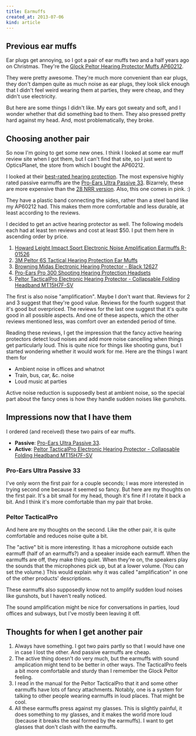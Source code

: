 ```yaml
---
title: Earmuffs
created_at: 2013-07-06
kind: article
---
```


## Previous ear muffs
Ear plugs get annoying, so I got a pair of ear muffs two and a half years ago on
Christmas. <!-- thread:00000000000116c9 -->
They're the [Glock Peltor Hearing Protector Muffs AP60212](http://www.opticsplanet.com/glock-peltor-hearing-protector-muffs.html).

They were pretty awesome. They're much more convenient than ear plugs, they don't
dampen quite as much noise as ear plugs, they look slick enough that I didn't feel
weird wearing them at parties, they were cheap, and they didn't use electricity.

But here are some things I didn't like. My ears got sweaty and soft, and I wonder
whether that did something bad to them. They also pressed pretty hard against my
head. And, most problematically, they broke.

## Choosing another pair
So now I'm going to get some new ones. I think I looked at some ear muff review
site when I got them, but I can't find that site, so I just went to OpticsPlanet,
the store from which I bought the AP60212.

I looked at their [best-rated hearing protection](http://www.opticsplanet.com/hearing-protection-best-rated.html).
The most expensive highly rated passive earmuffs are the
[Pro-Ears Ultra Passive 33](http://www.opticsplanet.com/pro-ears-ultra-passive-33-shooting-hearing-protection-heads-pe-33-u-b-black.html).
Bizarrely, these are more expensive than the
[28 NRR version](https://www.opticsplanet.com/pro-ears-ultra-passive-28-shooting-hearing-protection-heads-pe-28-u-b-black.html).
Also, this one comes in pink. :)

They have a plastic band connecting the sides, rather than a steel band like my
AP60212 had. This makes them more comfortable and less durable, at least according
to the reviews.

I decided to get an active hearing protector as well. The following models each
had at least ten reviews and cost at least $50. I put them here in ascending order
by price.

1. [Howard Leight Impact Sport Electronic Noise Amplification Earmuffs R-01526](http://www.opticsplanet.com/howard-leight-impact-sound-management-electronic-hearing-proctection-earmuffs-r01526.html)
2. [3M Peltor 6S Tactical Hearing Protection Ear Muffs](http://www.opticsplanet.com/peltor-tactical-hearing-protectors.html)
3. [Browning Midas Electronic Hearing Protector - Black 12627](http://www.opticsplanet.com/browning-midas-electronic-hearing-protector-black-12627.html)
4. [Pro-Ears Pro 300 Shooting Hearing Protection Headsets](http://www.opticsplanet.com/pro-ears-predator-plus-shooting-hearing-protection-headsets-p300p-black.html)
5. [Peltor TacticalPro Electronic Hearing Protector - Collapsable Folding Headband MT15H7F-SV](http://www.opticsplanet.com/peltor-protac-electronic-headset-collapsable-folding-headband-mt15h7f-sv.html)

The first is also noise "amplification". Maybe I don't want that.
Reviews for 2 and 3 suggest that they're good value. Reviews for the fourth
suggest that it's good but overpriced. The reviews for the last one suggest that
it's quite good in all possible aspects. And one of these aspects, which the other
reviews mentioned less, was comfort over an extended period of time.

Reading these reviews, I get the impression that the fancy active hearing protectors
detect loud noises and add more noise cancelling when things get particularly loud.
This is quite nice for things like shooting guns, but I started wondering whether it
would work for me. Here are the things I want them for

* Ambient noise in offices and whatnot
* Train, bus, car, &c. noise
* Loud music at parties

Active noise reduction is supposedly best at ambient noise, so the special part about
the fancy ones is how they handle sudden noises like gunshots.

## Impressions now that I have them
I ordered (and received) these two pairs of ear muffs.

* **Passive**: [Pro-Ears Ultra Passive 33](http://www.opticsplanet.com/pro-ears-ultra-passive-33-shooting-hearing-protection-heads-pe-33-u-b-black.html).
* **Active**: [Peltor TacticalPro Electronic Hearing Protector - Collapsable Folding Headband MT15H7F-SV](http://www.opticsplanet.com/peltor-protac-electronic-headset-collapsable-folding-headband-mt15h7f-sv.html)

### Pro-Ears Ultra Passive 33
I've only worn the first pair for a couple seconds; I was more interested in trying
second one because it seemed so fancy. But here are my thoughts on the first pair.
It's a bit small for my head, though it's fine if I rotate it back a bit.
And I think it's more comfortable than my pair that broke.

### Peltor TacticalPro
And here are my thoughts on the second.
Like the other pair, it is quite comfortable and reduces noise quite a bit.

The "active" bit is more interesting.
It has a microphone outside each earmuff (half of an earmuffs?) and a speaker inside
each earmuff. When the earmuffs are off, they make thing quiet. When they're on, the
speakers play the sounds that the microphones pick up, but at a lower volume. (You can
set the volume.) This would explain why it was called "amplification" in one of the
other products' descriptions.

These earmuffs also supposedly know not to amplify sudden loud noises like gunshots,
but I haven't really noticed.

The sound amplification might be nice for conversations in parties, loud offices and
subways, but I've mostly been leaving it off.

## Thoughts for when I get another pair

1. Always have something. I got two pairs partly so that I would have one in case I
    lost the other. And passive earmuffs are cheap.
2. The active thing doesn't do very much, but the earmuffs with sound amplication
    might tend to be better in other ways. The TacticalPro feels a bit more comfortable
    and sturdy than I remember the Glock Peltor feeling.
3. I read in the manual for the Peltor TacticalPro that it and some other earmuffs have
    lots of fancy attachments. Notably, one is a system for talking to other people
    wearing earmuffs in loud places. That might be cool.
4. All these earmuffs press against my glasses. This is slightly painful, it does
    something to my glasses, and it makes the world more loud (because it breaks the
    seal formed by the earmuffs). I want to get glasses that don't clash with the
    earmuffs.
